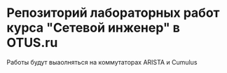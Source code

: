 # Репозиторий лабораторных работ курса "Сетевой инженер" в OTUS.ru
Работы будут выаолняться на коммутаторах ARISTA и Cumulus